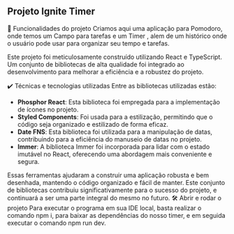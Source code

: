 ## Projeto Ignite Timer
🔨 Funcionalidades do projeto
Criamos aqui uma aplicação para Pomodoro, onde temos um Campo para tarefas e um Timer , alem de um histórico onde o usuário pode usar para organizar seu tempo e tarefas.

Este projeto foi meticulosamente construído utilizando React e TypeScript. Um conjunto de bibliotecas de alta qualidade foi integrado ao desenvolvimento para melhorar a eficiência e a robustez do projeto.

✔️ Técnicas e tecnologias utilizadas
Entre as bibliotecas utilizadas estão:

- **Phosphor React**: Esta biblioteca foi empregada para a implementação de ícones no projeto.
- **Styled Components**: Foi usada para a estilização, permitindo que o código seja organizado e estilizado de forma eficaz.
- **Date FNS**: Esta biblioteca foi utilizada para a manipulação de datas, contribuindo para a eficiência do manuseio de datas no projeto.
- **Immer**: A biblioteca Immer foi incorporada para lidar com o estado imutável no React, oferecendo uma abordagem mais conveniente e segura.

Essas ferramentas ajudaram a construir uma aplicação robusta e bem desenhada, mantendo o código organizado e fácil de manter. Este conjunto de bibliotecas contribuiu significativamente para o sucesso do projeto, e continuará a ser uma parte integral do mesmo no futuro.
🛠️ Abrir e rodar o projeto
Para executar o programa em sua IDE local, basta realizar o comando npm i, para baixar as dependências do nosso timer, e em seguida executar o comando npm run dev.
